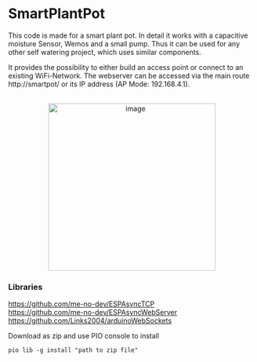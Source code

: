 # SmartPlantPot

This code is made for a smart plant pot. In detail it works with a capacitive moisture Sensor, Wemos and a small pump. Thus it can be used for any other self watering project, which uses similar components.

It provides the possibility to either build an access point or connect to an existing WiFi-Network. The webserver can be accessed via the main route http://smartpot/ or its IP address (AP Mode: 192.168.4.1).</br></br>

<div align="center">
  <img width="341" alt="image" src="https://user-images.githubusercontent.com/84097316/172027399-0b4c3832-5f4c-44e0-8bcb-e03cb1b58f85.png">
</div>
  
### Libraries

https://github.com/me-no-dev/ESPAsyncTCP  
https://github.com/me-no-dev/ESPAsyncWebServer  
https://github.com/Links2004/arduinoWebSockets  

Download as zip and use PIO console to install
```
pio lib -g install "path to zip file"
```


<!--
<p align="center">
  <img  src="https://user-images.githubusercontent.com/84097316/171998960-ca803cbe-ce09-4ad1-96d3-f524ce47a540.png" />
</p>


![image](https://user-images.githubusercontent.com/84097316/171998956-e243a6f3-ab3e-450f-ab9e-304e83b924c4.png)
![image](https://user-images.githubusercontent.com/84097316/171998960-ca803cbe-ce09-4ad1-96d3-f524ce47a540.png)
-->

